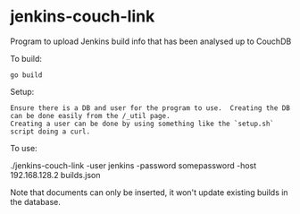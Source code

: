 # jenkins-couch-link

Program to upload Jenkins build info that has been analysed up to CouchDB

To build:

    go build

Setup:

    Ensure there is a DB and user for the program to use.  Creating the DB can be done easily from the /_util page.
    Creating a user can be done by using something like the `setup.sh` script doing a curl.

To use:

   ./jenkins-couch-link -user jenkins -password somepassword -host 192.168.128.2 builds.json 

Note that documents can only be inserted, it won't update existing builds in the database.
